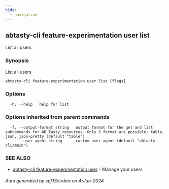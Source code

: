 ```yaml
---
hide:
  - navigation
---
```

## abtasty-cli feature-experimentation user list

List all users

### Synopsis

List all users

```
abtasty-cli feature-experimentation user list [flags]
```

### Options

```
  -h, --help   help for list
```

### Options inherited from parent commands

```
  -f, --output-format string   output format for the get and list subcommands for AB Tasty resources. Only 3 format are possible: table, json, json-pretty (default "table")
      --user-agent string      custom user agent (default "abtasty-cli/main")
```

### SEE ALSO

* [abtasty-cli feature-experimentation user](abtasty-cli_feature-experimentation_user.md)	 - Manage your users

###### Auto generated by spf13/cobra on 4-Jun-2024

